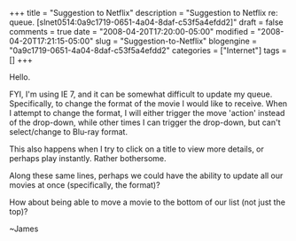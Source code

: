 +++
title = "Suggestion to Netflix"
description = "Suggestion to Netflix re: queue. [slnet0514:0a9c1719-0651-4a04-8daf-c53f5a4efdd2]"
draft = false
comments = true
date = "2008-04-20T17:20:00-05:00"
modified = "2008-04-20T17:21:15-05:00"
slug = "Suggestion-to-Netflix"
blogengine = "0a9c1719-0651-4a04-8daf-c53f5a4efdd2"
categories = ["Internet"]
tags = []
+++

<p>
Hello. 
</p>
<p>
FYI, I&#39;m using IE 7, and it can be somewhat difficult to update my queue. Specifically, to change the format of the movie I would like to receive. When I attempt to change the format, I will either trigger the move &#39;action&#39; instead of the drop-down, while other times I can trigger the drop-down, but can&#39;t select/change to Blu-ray format. 
</p>
<p>
This also happens when I try to click on a title to view more details, or perhaps play instantly. Rather bothersome. 
</p>
<p>
Along these same lines, perhaps we could have the ability to update all our movies at once (specifically, the format)? 
</p>
<p>
How about being able to move a movie to the bottom of our list (not just the top)? 
</p>
<p>
~James 
</p>

